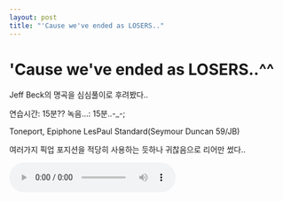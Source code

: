 ```yaml
---
layout: post
title: "'Cause we've ended as LOSERS.."
---
```

# 'Cause we've ended as LOSERS..^^

Jeff Beck의 명곡을 심심풀이로 후려봤다..

연습시간: 15분??
녹음...: 15분..-_-;

Toneport, Epiphone LesPaul Standard(Seymour Duncan 59/JB)

여러가지 픽업 포지션을 적당히 사용하는 듯하나 귀찮음으로 리어만 썼다..

<audio src="/assets/images/94d47035f05b1fd3508ba1395e8876ec.mp3" controls preload></audio>


